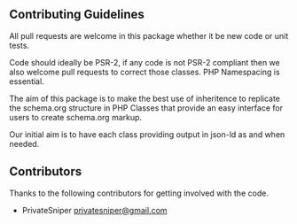 ## Contributing Guidelines

All pull requests are welcome in this package whether it be new code or unit tests.

Code should ideally be PSR-2, if any code is not PSR-2 compliant then we also welcome pull requests to correct those classes.  PHP Namespacing is essential. 

The aim of this package is to make the best use of inheritence to replicate the schema.org structure in PHP Classes that provide an easy interface for users to create schema.org markup.

Our initial aim is to have each class providing output in json-ld as and when needed.

## Contributors
Thanks to the following contributors for getting involved with the code.

- PrivateSniper <privatesniper@gmail.com>